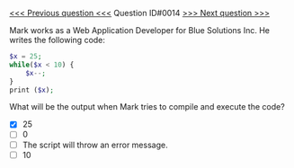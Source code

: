 [<<< Previous question <<<](0013.md)  Question ID#0014 [>>> Next question >>>](0015.md) 

Mark works as a Web Application Developer for Blue Solutions Inc. He writes the following code:
```php
$x = 25;
while($x < 10) {
    $x--;
}
print ($x); 
```
What will be the output when Mark tries to compile and execute the code?

- [x] 25
- [ ] 0
- [ ] The script will throw an error message.
- [ ] 10
